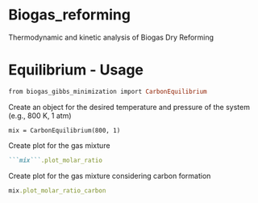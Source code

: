 # Biogas_reforming
Thermodynamic and kinetic analysis of Biogas Dry Reforming

# Equilibrium - Usage

```ruby
from biogas_gibbs_minimization import CarbonEquilibrium
```
Create an object for the desired temperature and pressure of the system (e.g., 800 K, 1 atm)
```
mix = CarbonEquilibrium(800, 1)
```
Create plot for the gas mixture
```ruby
```mix```.plot_molar_ratio
```
Create plot for the gas mixture considering carbon formation
```ruby
mix.plot_molar_ratio_carbon
```
